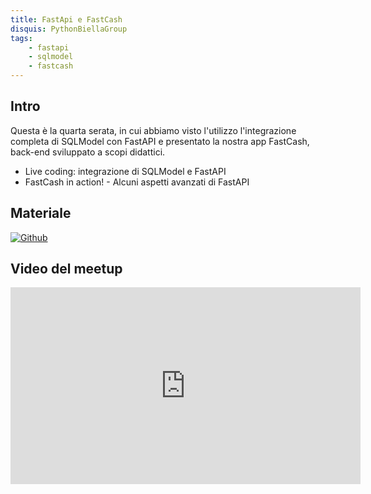 ```yaml
---
title: FastApi e FastCash
disquis: PythonBiellaGroup
tags:
    - fastapi
    - sqlmodel
    - fastcash
---
```


## Intro

Questa è la quarta serata, in cui abbiamo visto l'utilizzo l'integrazione completa di SQLModel con FastAPI e presentato la nostra app FastCash, back-end sviluppato a scopi didattici.

* Live coding: integrazione di SQLModel e FastAPI
* FastCash in action! - Alcuni aspetti avanzati di FastAPI

## Materiale

[![Github](https://img.shields.io/badge/GitHub-181717.svg?style=for-the-badge&logo=GitHub&logoColor=white)](https://github.com/PythonBiellaGroup/MaterialeSerate/tree/master/FastAPI/04)

## Video del meetup

<iframe width="560" height="315" src="https://www.youtube.com/embed/z9VEvewy5sY?si=qRDnCsfl91zwRzss" title="YouTube video player" frameborder="0" allow="accelerometer; autoplay; clipboard-write; encrypted-media; gyroscope; picture-in-picture; web-share" allowfullscreen></iframe>